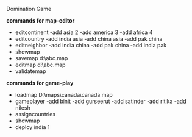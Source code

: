 Domination Game


**commands for map-editor**
- editcontinent -add asia 2 -add america 3 -add africa 4
- editcountry -add india asia -add china asia -add pak china
- editneighbor -add india china -add pak china -add india pak
- showmap
- savemap d:\abc.map
- editmap d:\abc.map
- validatemap

**commands for game-play**
- loadmap D:\maps\canada\canada.map
- gameplayer -add binit -add gurseerut -add satinder -add ritika -add nilesh
- assigncountries
- showmap
- deploy india 1
